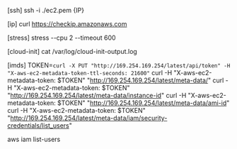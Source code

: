 [ssh]
ssh -i ./ec2.pem {IP}

[ip]
curl https://checkip.amazonaws.com  

[stress]
stress --cpu 2 --timeout 600

[cloud-init]
cat /var/log/cloud-init-output.log

[imds]
TOKEN=`curl -X PUT "http://169.254.169.254/latest/api/token" -H "X-aws-ec2-metadata-token-ttl-seconds: 21600"`
curl -H "X-aws-ec2-metadata-token: $TOKEN" "http://169.254.169.254/latest/meta-data/"
curl -H "X-aws-ec2-metadata-token: $TOKEN" "http://169.254.169.254/latest/meta-data/instance-id"
curl -H "X-aws-ec2-metadata-token: $TOKEN" "http://169.254.169.254/latest/meta-data/ami-id"
curl -H "X-aws-ec2-metadata-token: $TOKEN" "http://169.254.169.254/latest/meta-data/iam/security-credentials/list_users" 

aws iam list-users